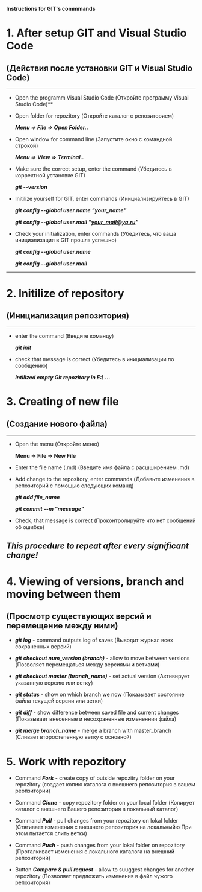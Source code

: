  **Instructions for GIT's commmands**

# 1. After setup GIT and Visual Studio Code 

## (Действия после установки GIT и Visual Studio Code)
*********************************
+ Open the programm Visual Studio Code
(Откройте программу Visual Studio Code)**

+ Open folder for repozitory (Откройте каталог с репозиторием)

    *__Menu => File => Open Folder..__*

+ Open window for command line (Запустите окно с командной строкой)

    *__Menu => View => Terminal..__*

+ Make sure the correct setup,
enter the command (Убедитесь в корректной установке GIT)

    **_git --version_**

+ Initilize yourself for GIT, enter commands (Инициализируйтесь в GIT)

     **_git config --global user.name "your_name"_**
     
     **_git config --global user.mail "your_mail@ya.ru"_**

+ Check your initialization,
enter commands (Убедитесь, что ваша инициализация в GIT прошла успешно)

    **_git config --global user.name_**
    
    **_git config --global user.mail_**
****************************
# 2. Initilize of repository

## (Инициализация репозитория)
****

* enter the command (Введите команду)

    **_git init_**

* check that message is correct (Убедитесь в инициализации по сообщению)

    **_Intilized empty Git repozitory in E:\ ..._**

# 3. Creating of new file 
## (Создание нового файла)
*******

* Open the menu (Откройте меню)

    **Menu => File => New File**

* Enter the file name (.md) (Введите имя файла с расшширением .md)

* Add change to the repository, enter commands (Добавьте изменения в репозиторий с помощью следующих команд)

    **_git add file_name_**
    
    **_git commit --m "message"_**

* Check, that message is correct (Проконтролируйте что нет сообщений об ошибке)

## _This procedure to repeat after every significant change!_

# 4. Viewing of versions, branch and moving between them

## (Просмотр существующих версий и перемещение между ними)

* **_git log_** - command
 outputs log of saves (Выводит журнал всех сохраненных версий)

* **_git checkout num_version (branch)_** - allow to move between versions (Позволяет перемещаться между версиями и ветками)

* **_git checkout master (branch_name)_** - set actual version (Активирует указанную версию или ветку)

* **_git  status_** - show on which branch we now (Показывает состояние файла текущей версии или ветки)

* **_git  diff_** - show difference between saved file and current changes (Показывает внесенные и несохраненные измененния файла)

* **_git  merge branch_name_** - merge a branch with master_branch (Сливает второстепенную ветку с основной)

# 5. Work with repozitory 

* Command **_Fork_** - create copy of outside repozitry folder on your repozitory (создает копию каталога с внешнего репозитория в вашем реопзитории)

* Command **_Clone_** - copy repozitory folder on your local folder (Копирует каталог с внешнего Вашего репозитория в локальный каталог)

* Command **_Pull_** - pull changes from your repozitory on lokal folder (Стягивает изменения с внешнего репозитория на локальныйю При этом пытается слить ветки)

* Command **_Push_** - push changes from your lokal folder on repozitory (Проталкивает изменения с локального каталога на внешний репозиторий)


* Button **_Compare & pull request_** - allow to suuggest changes for another repozitory (Позволяет предложить изменения в файл чужого репозитория)